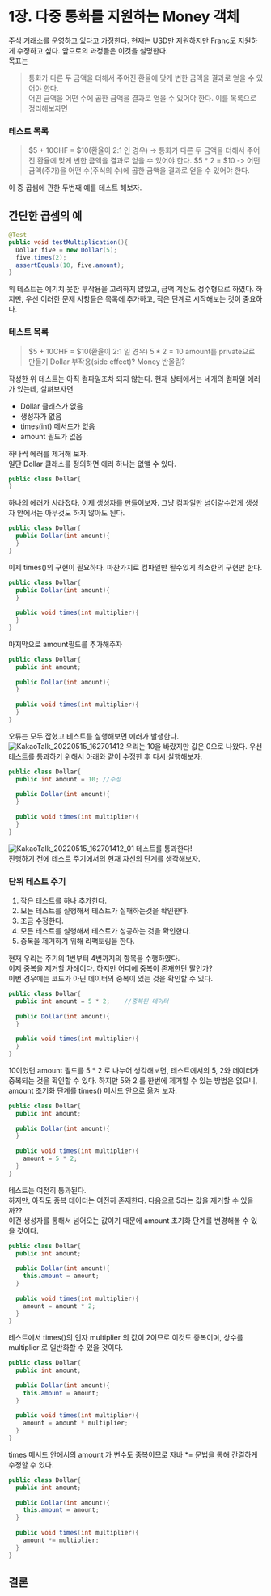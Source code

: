 # 1장. 다중 통화를 지원하는 Money 객체
주식 거래소를 운영하고 있다고 가정한다. 현재는 USD만 지원하지만 Franc도 지원하게 수정하고 싶다. 앞으로의 과정들은 이것을 설명한다.  
목표는
> 통화가 다른 두 금액을 더해서 주어진 환율에 맞게 변한 금액을 결과로 얻을 수 있어야 한다.  
> 어떤 금액을 어떤 수에 곱한 금액을 결과로 얻을 수 있어야 한다.
이를 목록으로 정리해보자면
### 테스트 목록
> $5 + 10CHF = $10(환율이 2:1 인 경우) -> 통화가 다른 두 금액을 더해서 주어진 환율에 맞게 변한 금액을 결과로 얻을 수 있어야 한다.
> $5 * 2 = $10 -> 어떤 금액(주가)을 어떤 수(주식의 수)에 곱한 금액을 결과로 얻을 수 있어야 한다.

이 중 곱셈에 관한 두번째 예를 테스트 해보자.

## 간단한 곱셈의 예
```JAVA
@Test
public void testMultiplication(){
  Dollar five = new Dollar(5);
  five.times(2);
  assertEquals(10, five.amount);
}
```
위 테스트는 예기치 못한 부작용을 고려하지 않았고, 금액 계산도 정수형으로 하였다. 
하지만, 우선 이러한 문제 사항들은 목록에 추가하고, 작은 단계로 시작해보는 것이 중요하다.  
### 테스트 목록
> $5 + 10CHF = $10(환율이 2:1 일 경우)
> $5 * 2 = 10$ 
> amount를 private으로 만들기
> Dollar 부작용(side effect)?
> Money 반올림?

작성한 위 테스트는 아직 컴파일조차 되지 않는다. 현재 상태에서는 네개의 컴파일 에러가 있는데, 살펴보자면
 - Dollar 클래스가 없음
 - 생성자가 없음
 - times(int) 메서드가 없음
 - amount 필드가 없음

하나씩 에러를 제거해 보자.  
일단 Dollar 클래스를 정의하면 에러 하나는 없앨 수 있다.
```JAVA
public class Dollar{
}
```

하나의 에러가 사라졌다. 이제 생성자를 만들어보자. 그냥 컴파일만 넘어갈수있게 생성자 안에서는 아무것도 하지 않아도 된다.
```JAVA
public class Dollar{  
  public Dollar(int amount){
  }
}
```

이제 times()의 구현이 필요하다. 마찬가지로 컴파일만 될수있게 최소한의 구현만 한다.
```JAVA
public class Dollar{  
  public Dollar(int amount){
  }
  
  public void times(int multiplier){
  }
}
```

마지막으로 amount필드를 추가해주자
```JAVA
public class Dollar{  
  public int amount;
  
  public Dollar(int amount){
  }
  
  public void times(int multiplier){
  }
}
```
오류는 모두 잡혔고 테스트를 실행해보면 에러가 발생한다.  
![KakaoTalk_20220515_162701412](https://user-images.githubusercontent.com/50142323/168462077-697fef1e-07e9-4b71-bb2b-66628d670659.jpg)
우리는 10을 바랐지만 값은 0으로 나왔다. 우선 테스트를 통과하기 위해서 아래와 같이 수정한 후 다시 실행해보자.
```JAVA
public class Dollar{  
  public int amount = 10; //수정
  
  public Dollar(int amount){
  }
  
  public void times(int multiplier){
  }
}
```
![KakaoTalk_20220515_162701412_01](https://user-images.githubusercontent.com/50142323/168462157-58ecd7df-c21f-466f-91e3-a750690a2127.jpg)
테스트를 통과한다!  
진행하기 전에 테스트 주기에서의 현재 자신의 단계를 생각해보자.

### 단위 테스트 주기 
1. 작은 테스트를 하나 추가한다.
2. 모든 테스트를 실행해서 테스트가 실패하는것을 확인한다.
3. 조금 수정한다.
4. 모든 테스트를 실행해서 테스트가 성공하는 것을 확인한다.
5. 중복을 제거하기 위해 리팩토링을 한다.

현재 우리는 주기의 1번부터 4번까지의 항목을 수행하였다.  
이제 중복을 제거할 차례이다. 하지만 어디에 중복이 존재한단 말인가?  
이번 경우에는 코드가 아닌 데이터의 중복이 있는 것을 확인할 수 있다.  
```JAVA
public class Dollar{  
  public int amount = 5 * 2;    //중복된 데이터
  
  public Dollar(int amount){
  }
  
  public void times(int multiplier){
  }
}
```
10이었던 amount 필드를 5 * 2 로 나누어 생각해보면, 테스트에서의 5, 2와 데이터가 중복되는 것을 확인할 수 있다.
하지만 5와 2 를 한번에 제거할 수 있는 방법은 없으니, amount 초기화 단계를 times() 메서드 안으로 옮겨 보자. 
```JAVA
public class Dollar{  
  public int amount;
  
  public Dollar(int amount){
  }
  
  public void times(int multiplier){
    amount = 5 * 2;
  }
}
```
테스트는 여전히 통과된다.  
하지만, 아직도 중복 데이터는 여전히 존재한다. 다음으로 5라는 값을 제거할 수 있을까??  
이건 생성자를 통해서 넘어오는 값이기 때문에 amount 초기화 단계를 변경해볼 수 있을 것이다.
```JAVA
public class Dollar{  
  public int amount;
  
  public Dollar(int amount){
    this.amount = amount;
  }
  
  public void times(int multiplier){
    amount = amount * 2;
  }
}
```
테스트에서 times()의 인자 multiplier 의 값이 2이므로 이것도 중복이며, 상수를 multiplier 로 일반화할 수 있을 것이다.
```JAVA
public class Dollar{  
  public int amount;
  
  public Dollar(int amount){
    this.amount = amount;
  }
  
  public void times(int multiplier){
    amount = amount * multiplier;
  }
}
```
times 메서드 안에서의 amount 가 변수도 중복이므로 자바 *= 문법을 통해 간결하게 수정할 수 있다.
```JAVA
public class Dollar{  
  public int amount;
  
  public Dollar(int amount){
    this.amount = amount;
  }
  
  public void times(int multiplier){
    amount *= multiplier;
  }
}
```

## 결론
